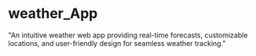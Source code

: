 # weather_App
"An intuitive weather web app providing real-time forecasts, customizable locations, and user-friendly design for seamless weather tracking." 

